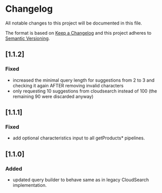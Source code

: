 # Changelog

All notable changes to this project will be documented in this file.

The format is based on [Keep a Changelog](http://keepachangelog.com/) and this project adheres to [Semantic Versioning](http://semver.org/).

## [1.1.2]
### Fixed
- increased the minimal query length for suggestions from 2 to 3 and checking it again AFTER removing invalid characters
- only requesting 10 suggestions from cloudsearch instead of 100 (the remaining 90 were discarded anyway)

## [1.1.1]
### Fixed
- add optional characteristics input to all getProducts* pipelines.


## [1.1.0]
### Added
- updated query builder to behave same as in legacy CloudSearch implementation.
